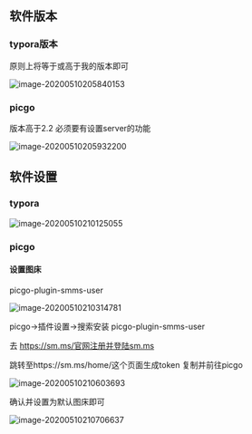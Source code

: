 ## 软件版本



### typora版本

原则上将等于或高于我的版本即可

![image-20200510205840153](https://i.loli.net/2020/05/10/MHBQbh6quxA5mIy.png)

### picgo 

版本高于2.2  必须要有设置server的功能

![image-20200510205932200](https://i.loli.net/2020/05/10/6fMpqSIPedAlFzn.png)

## 软件设置

### typora

![image-20200510210125055](https://i.loli.net/2020/05/10/ViSP3WykG7T4xXF.png)

### picgo

#### 设置图床

picgo-plugin-smms-user

![image-20200510210314781](https://i.loli.net/2020/05/10/HzoueXNmaiktOZ9.png)

picgo->插件设置->搜索安装 picgo-plugin-smms-user

去 https://sm.ms/官网注册并登陆sm.ms

跳转至https://sm.ms/home/这个页面生成token 复制并前往picgo 



![image-20200510210603693](https://i.loli.net/2020/05/10/pB2n6I1udbx5hCK.png)

确认并设置为默认图床即可



![image-20200510210706637](https://i.loli.net/2020/05/10/sgXYOUfZWQp2C3i.png)


